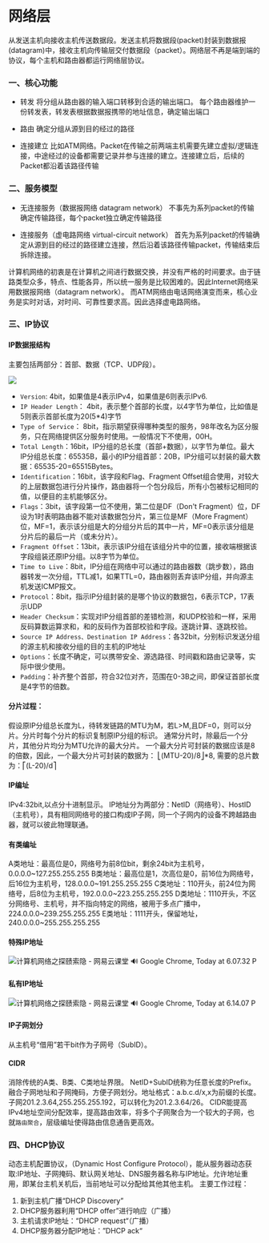 # 网络层
从发送主机向接收主机传送数据段。发送主机将数据段(packet)封装到数据报(datagram)中，接收主机向传输层交付数据段（packet）。网络层不再是端到端的协议，每个主机和路由器都运行网络层协议。

### 一、核心功能

* 转发
将分组从路由器的输入端口转移到合适的输出端口。
每个路由器维护一份转发表，转发表根据数据报携带的地址信息，确定输出端口

* 路由
确定分组从源到目的经过的路径

* 连接建立
比如ATM网络。Packet在传输之前两端主机需要先建立虚拟/逻辑连接，中途经过的设备都需要记录并参与连接的建立。连接建立后，后续的Packet都沿着该路径传输

### 二、服务模型

* 无连接服务（数据报网络 datagram network）
不事先为系列packet的传输确定传输路径，每个packet独立确定传输路径

* 连接服务（虚电路网络 virtual-circuit network）
首先为系列packet的传输确定从源到目的经过的路径建立连接，然后沿着该路径传输packet，传输结束后拆除连接。

计算机网络的初衷是在计算机之间进行数据交换，并没有严格的时间要求。由于链路类型众多，特点、性能各异，所以统一服务是比较困难的。因此Internet网络采用数据报网络（datagram network）。
而ATM网络由电话网络演变而来，核心业务是实时对话，对时间、可靠性要求高。因此选择虚电路网络。

### 三、IP协议

#### IP数据报结构

主要包括两部分：首部、数据（TCP、UDP段）。


![](http://pandajohnblog.qiniudn.com/104_ip-spoof_fig1_lg.jpg)

* `Version`: 4bit，如果值是4表示IPv4，如果值是6则表示IPv6.
* `IP Header Length`： 4bit，表示整个首部的长度，以4字节为单位，比如值是5则表示首部长度为20(5*4)字节
* `Type of Service`： 8bit，指示期望获得哪种类型的服务，98年改名为区分服务，只在网络提供区分服务时使用。一般情况下不使用，00H。
* `Total Length`：16bit，IP分组的总长度（首部+数据），以字节为单位。最大IP分组总长度：65535B，最小的IP分组首部：20B，IP分组可以封装的最大数据：65535-20=65515Bytes。
* `Identification`：16bit，该字段和Flag、Fragment Offset组合使用，对较大的上层数据包进行分片操作，路由器将一个包分段后，所有小包被标记相同的值，以便目的主机能够区分。
* `Flags`：3bit，该字段第一位不使用，第二位是DF（Don't Fragment）位，DF设为1时表明路由器不能对该数据包分片，第三位是MF（More Fragment）位，MF=1，表示该分组是大的分组分片后的其中一片，MF=0表示该分组是分片后的最后一片（或未分片）。
* `Fragment Offset`：13bit，表示该IP分组在该组分片中的位置，接收端根据该字段组装还原IP分组。以8字节为单位。
* `Time to Live`：8bit，IP分组在网络中可以通过的路由器数（跳步数），路由器转发一次分组，TTL减1，如果TTL=0，路由器则丢弃该IP分组，并向源主机发送ICMP报文。
* `Protocol`：8bit，指示IP分组封装的是哪个协议的数据包，6表示TCP，17表示UDP
* `Header Checksum`：实现对IP分组首部的差错检测，和UDP校验和一样，采用反码算数运算求和，和的反码作为首部校验和字段。逐跳计算、逐跳校验。
* `Source IP Address、Destination IP Address`：各32bit，分别标识发送分组的源主机和接收分组的目的主机的IP地址
* `Options`：长度不确定，可以携带安全、源选路径、时间戳和路由记录等，实际中很少使用。
* `Padding`：补齐整个首部，符合32位对齐，范围在0-3B之间，即保证首部长度是4字节的倍数。

#### 分片过程：

假设原IP分组总长度为L，待转发链路的MTU为M，若L>M,且DF=0，则可以分片。分片时每个分片的标识复制原IP分组的标识。
通常分片时，除最后一个分片，其他分片均分为MTU允许的最大分片。
一个最大分片可封装的数据应该是8的倍数，因此，一个最大分片可封装的数据为：
⎣(MTU-20)/8⎦*8,
需要的总片数为：⎡(L-20)/d⎤

#### IP编址

IPv4:32bit,以点分十进制显示。
IP地址分为两部分：NetID（网络号）、HostID（主机号），具有相同网络号的接口构成IP子网，同一个子网内的设备不跨越路由器，就可以彼此物理联通。

#### 有类编址

A类地址：最高位是0，网络号为前8位bit，剩余24bit为主机号，0.0.0.0~127.255.255.255
B类地址：最高位是1，次高位是0，前16位为网络号，后16位为主机号，128.0.0.0~191.255.255.255
C类地址：110开头，前24位为网络号，后8位为主机号，192.0.0.0~223.255.255.255
D类地址：1110开头，不区分网络号、主机号，并不指向特定的网络，被用于多点广播中，224.0.0.0~239.255.255.255
E类地址：1111开头，保留地址，240.0.0.0~255.255.255.255

#### 特殊IP地址

![计算机网络之探赜索隐 - 网易云课堂 🔊 Google Chrome, Today at 6.07.32 P](http://pandajohnblog.qiniudn.com/%E8%AE%A1%E7%AE%97%E6%9C%BA%E7%BD%91%E7%BB%9C%E4%B9%8B%E6%8E%A2%E8%B5%9C%E7%B4%A2%E9%9A%90%20-%20%E7%BD%91%E6%98%93%E4%BA%91%E8%AF%BE%E5%A0%82%20%F0%9F%94%8A%20Google%20Chrome,%20Today%20at%206.07.32%20PM.png)

#### 私有IP地址
![计算机网络之探赜索隐 - 网易云课堂 🔊 Google Chrome, Today at 6.14.07 P](http://pandajohnblog.qiniudn.com/%E8%AE%A1%E7%AE%97%E6%9C%BA%E7%BD%91%E7%BB%9C%E4%B9%8B%E6%8E%A2%E8%B5%9C%E7%B4%A2%E9%9A%90%20-%20%E7%BD%91%E6%98%93%E4%BA%91%E8%AF%BE%E5%A0%82%20%F0%9F%94%8A%20Google%20Chrome,%20Today%20at%206.14.07%20PM.png)

#### IP子网划分

从主机号“借用”若干bit作为子网号（SubID）。

#### CIDR
消除传统的A类、B类、C类地址界限。
NetID+SubID统称为任意长度的Prefix。融合子网地址和子网掩码，方便子网划分。地址格式：a.b.c.d/x,x为前缀的长度。
子网201.2.3.64,255.255.255.192，可以转化为201.2.3.64/26。
CIDR能提高IPv4地址空间分配效率，提高路由效率，将多个子网聚合为一个较大的子网，也就`路由聚合`，层级编址使得路由信息通告更高效。

### 四、DHCP协议

动态主机配置协议，（Dynamic Host Configure Protocol），能从服务器动态获取:IP地址、子网掩码、默认网关地址、DNS服务器名称与IP地址。允许地址重用，即某台主机关机后，当前地址可以分配给其他其他主机。
主要工作过程：
1. 新到主机广播“DHCP Discovery”
2. DHCP服务器利用“DHCP offer”进行响应（广播）
3. 主机请求IP地址：“DHCP request“（广播）
4. DHCP服务器分配IP地址：”DHCP ack“



